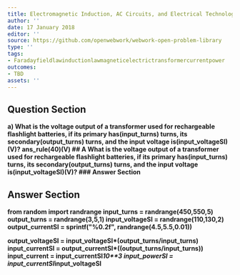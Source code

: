 ```yaml
---
title: Electromagnetic Induction, AC Circuits, and Electrical Technologies - Transformers
author: ''
date: 17 January 2018
editor: ''
source: https://github.com/openwebwork/webwork-open-problem-library
type: ''
tags:
- Faradayfieldlawinductionlawmagneticelectrictransformercurrentpower
outcomes:
- TBD
assets: ''
---
```


## Question Section 

<b>
a) What is the voltage output of a transformer used for rechargeable flashlight batteries, if its primary has(input_turns) turns, its secondary(output_turns) turns, and the input voltage is(input_voltageSI)(V)?
ans_rule(40)(V)
## A
What is the voltage output of a transformer used for rechargeable flashlight batteries, if its primary has(input_turns) turns, its secondary(output_turns) turns, and the input voltage is(input_voltageSI)(V)?
### Answer Section


## Answer Section

from random import randrange
input_turns = randrange(450,550,5)
output_turns = randrange(3,5,1)
input_voltageSI = randrange(110,130,2)
output_currentSI = sprintf("%0.2f", randrange(4.5,5.5,0.01))

output_voltageSI = input_voltageSI*(output_turns/input_turns)
input_currentSI = output_currentSI*((output_turns/input_turns))
input_current = input_currentSI*10**3
input_powerSI = input_currentSI*input_voltageSI